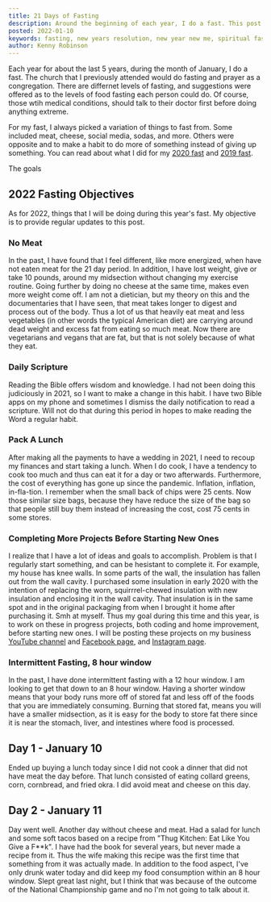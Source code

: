 ```yaml
---
title: 21 Days of Fasting
description: Around the beginning of each year, I do a fast. This post elaborates on what I'll be fasting from 
posted: 2022-01-10
keywords: fasting, new years resolution, new year new me, spiritual fasting, fasting diet
author: Kenny Robinson
---
```


Each year for about the last 5 years, during the month of January, I do a fast. The church that I previously 
attended would do fasting and prayer as a congregation. There are differnet levels of fasting, and 
suggestions were offered as to the levels of food fasting each person could do. Of course, those 
wtih medical conditions, should talk to their doctor first before doing anything extreme. 

For my fast, I always picked a variation of things to fast from. Some included meat, cheese, social media,
sodas, and more. Others were opposite and to make a habit to do more of something instead of giving 
up something. 
You can read about what I did for my
[2020 fast](/lifestyle/2020.01.04-21-days-of-prayer-and-fasting) and
[2019 fast](/lifestyle/2019.08-15-21-days-for-a-new-habit).

The goals 

## 2022 Fasting Objectives

As for 2022, things that I will be doing during this year's fast. My objective is to provide regular 
updates to this post.

### No Meat

In the past, I have found that I feel different, like more energized, when have not eaten meat for the 
21 day period.  In addition, I have lost weight, give or take 10 pounds, 
around my midsection without changing my exercise 
routine. Going further by doing no cheese at the same time, makes even more weight come off. I am not a 
dietician, but my theory on this and the documentaries that I have seen, that meat takes longer to digest 
and process out of the body. Thus a lot of us that heavily eat meat and less vegetables (in other 
words the typical American diet) are carrying around dead weight and excess fat from eating so much meat. 
Now there are vegetarians and vegans that are fat, but that is not solely because of what they eat. 

### Daily Scripture

Reading the Bible offers wisdom and knowledge. I had not been doing this judiciously in 2021, so I want to 
make a change in this habit. I have two Bible apps on my phone and sometimes I dismiss the daily 
notification to read a scripture. Will not do that during this period in hopes to make reading the Word 
a regular habit.

### Pack A Lunch

After making all the payments to have a wedding in 2021, I need to recoup my finances and start taking a 
lunch. When I do cook, I have a tendency to cook too much and thus can eat it for a day or two afterwards. 
Furthermore, the cost of everything has gone up since the pandemic. Inflation, inflation, in-fla-tion.
I remember when the small back of chips were 25 cents. Now those similar size bags, because they have reduce the 
size of the bag so that people still buy them instead of increasing the cost, cost 75 cents in some stores.

### Completing More Projects Before Starting New Ones

I realize that I have a lot of ideas and goals to accomplish. Problem is that I regularly start something, 
and can be hesistant to complete it. For example, my house has knee walls. In some parts of the wall, the 
insulation has fallen out from the wall cavity. I purchased some insulation in early 2020 with the intention 
of replacing the worn, squirrrel-chewed insulation with new insulation and enclosing it in the wall cavity. 
That insulation is in the same spot and in the original packaging
from when I brought it home after purchasing it. Smh at myself. Thus my goal during this time and this year, 
is to work on these in progress projects, both coding and home improvement, before starting new ones. 
I will be posting these projects on my business 
<a href="https://www.youtube.com/c/RobinsonHandyandTechnologyServices?sub_confirmation=1" 
    target="_blank">YouTube channel</a> and
<a href="https://www.facebook.com/rhtservicesllc" target="_blank">Facebook page</a>, and 
<a href="https://instagram.com/rhtservicesllc" target="_blank">Instagram page</a>.

### Intermittent Fasting, 8 hour window

In the past, I have done intermittent fasting with a 12 hour window. I am looking to get that down to 
an 8 hour window. Having a shorter window means that your body runs more off of stored fat and less off 
of the foods that you are immediately consuming. Burning that stored fat, means you will have a 
smaller midsection, as it is easy for the body to store fat there since it is near the stomach, liver, and 
intestines where food is processed.

## Day 1 - January 10

Ended up buying a lunch today since I did not cook a dinner that did not have meat the day before. That 
lunch consisted of eating collard greens, corn, cornbread, and fried okra.
I did avoid meat and cheese on this day. 

## Day 2 - January 11

Day went well. Another day without cheese and meat. Had a salad for lunch and some soft tacos based on 
a recipe from "Thug Kitchen: Eat Like You Give a F**k". I have had the book for several years, but never 
made a recipe from it. Thus the wife making this recipe was the first time that something from it was 
actually made. In addition to the food aspect, I've only drunk water today and did keep my food 
consumption within an 8 hour window. Slept great last night, but I think that was because of the outcome 
of the National Championship game and no I'm not going to talk about it.
